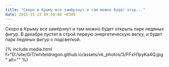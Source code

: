 ```yaml
---
title: "Скоро в Крыму все замёрзнут и там можно будет откр..."
date: 2015-11-23 09:58:00 +0300
---
```


Скоро в Крыму все замёрзнут и там можно будет открыть парк ледяных фигур. В декабре пустят в строй первую энергетическую ветку, и будет парк ледяных фигур с подсветкой.

{% include media.html f="D:/site/GiT/whiteldragon.github.io/assets/vk_photos/3/FFxH1pyKa4Q.jpg" alt="" %}
